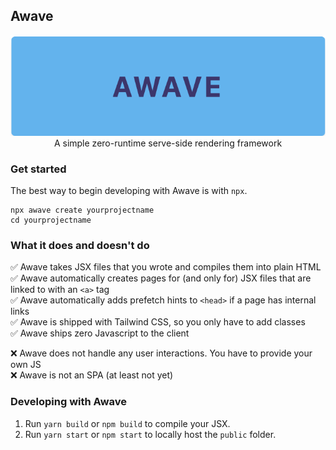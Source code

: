## Awave

<div align="center"><img src="assets/awave.png" alt="awavelogo"/></div>

<div align="center">A simple zero-runtime serve-side rendering framework</div>

### Get started

The best way to begin developing with Awave is with `npx`.

```
npx awave create yourprojectname
cd yourprojectname
```

### What it does and doesn't do

:white_check_mark: Awave takes JSX files that you wrote and compiles them into plain HTML  
:white_check_mark: Awave automatically creates pages for (and only for) JSX files that are linked to with an `<a>` tag  
:white_check_mark: Awave automatically adds prefetch hints to `<head>` if a page has internal links  
:white_check_mark: Awave is shipped with Tailwind CSS, so you only have to add classes  
:white_check_mark: Awave ships zero Javascript to the client

:x: Awave does not handle any user interactions. You have to provide your own JS  
:x: Awave is not an SPA (at least not yet)

### Developing with Awave

1. Run `yarn build` or `npm build` to compile your JSX.
2. Run `yarn start` or `npm start` to locally host the `public` folder.
